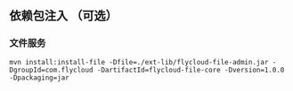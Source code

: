 
## 依赖包注入 （可选）
### 文件服务
```shell script
mvn install:install-file -Dfile=./ext-lib/flycloud-file-admin.jar -DgroupId=com.flycloud -DartifactId=flycloud-file-core -Dversion=1.0.0 -Dpackaging=jar
```

